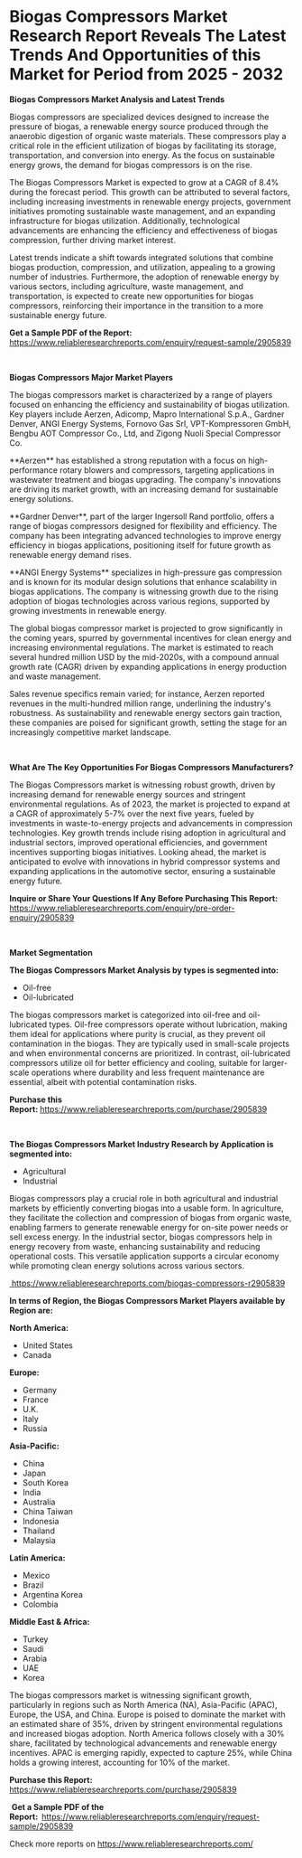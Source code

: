 <p><h1>Biogas Compressors Market Research Report Reveals The Latest Trends And Opportunities of this Market for Period from 2025 - 2032</h1></p><p><strong>Biogas Compressors Market Analysis and Latest Trends</strong></p>
<p><p>Biogas compressors are specialized devices designed to increase the pressure of biogas, a renewable energy source produced through the anaerobic digestion of organic waste materials. These compressors play a critical role in the efficient utilization of biogas by facilitating its storage, transportation, and conversion into energy. As the focus on sustainable energy grows, the demand for biogas compressors is on the rise.</p><p>The Biogas Compressors Market is expected to grow at a CAGR of 8.4% during the forecast period. This growth can be attributed to several factors, including increasing investments in renewable energy projects, government initiatives promoting sustainable waste management, and an expanding infrastructure for biogas utilization. Additionally, technological advancements are enhancing the efficiency and effectiveness of biogas compression, further driving market interest.</p><p>Latest trends indicate a shift towards integrated solutions that combine biogas production, compression, and utilization, appealing to a growing number of industries. Furthermore, the adoption of renewable energy by various sectors, including agriculture, waste management, and transportation, is expected to create new opportunities for biogas compressors, reinforcing their importance in the transition to a more sustainable energy future.</p></p>
<p><strong>Get a Sample PDF of the Report:&nbsp;</strong> <a href="https://www.reliableresearchreports.com/enquiry/request-sample/2905839?utm_campaign=3292&utm_medium=2&utm_source=Github&utm_content=ia&utm_term=12032025&utm_id=biogas-compressors">https://www.reliableresearchreports.com/enquiry/request-sample/2905839</a></p>
<p>&nbsp;</p>
<p><strong>Biogas Compressors Major Market Players</strong></p>
<p><p>The biogas compressors market is characterized by a range of players focused on enhancing the efficiency and sustainability of biogas utilization. Key players include Aerzen, Adicomp, Mapro International S.p.A., Gardner Denver, ANGI Energy Systems, Fornovo Gas Srl, VPT-Kompressoren GmbH, Bengbu AOT Compressor Co., Ltd, and Zigong Nuoli Special Compressor Co.</p><p>**Aerzen** has established a strong reputation with a focus on high-performance rotary blowers and compressors, targeting applications in wastewater treatment and biogas upgrading. The company's innovations are driving its market growth, with an increasing demand for sustainable energy solutions. </p><p>**Gardner Denver**, part of the larger Ingersoll Rand portfolio, offers a range of biogas compressors designed for flexibility and efficiency. The company has been integrating advanced technologies to improve energy efficiency in biogas applications, positioning itself for future growth as renewable energy demand rises.</p><p>**ANGI Energy Systems** specializes in high-pressure gas compression and is known for its modular design solutions that enhance scalability in biogas applications. The company is witnessing growth due to the rising adoption of biogas technologies across various regions, supported by growing investments in renewable energy.</p><p>The global biogas compressor market is projected to grow significantly in the coming years, spurred by governmental incentives for clean energy and increasing environmental regulations. The market is estimated to reach several hundred million USD by the mid-2020s, with a compound annual growth rate (CAGR) driven by expanding applications in energy production and waste management.</p><p>Sales revenue specifics remain varied; for instance, Aerzen reported revenues in the multi-hundred million range, underlining the industry's robustness. As sustainability and renewable energy sectors gain traction, these companies are poised for significant growth, setting the stage for an increasingly competitive market landscape.</p></p>
<p>&nbsp;</p>
<p><strong>What Are The Key Opportunities For Biogas Compressors Manufacturers?</strong></p>
<p><p>The Biogas Compressors market is witnessing robust growth, driven by increasing demand for renewable energy sources and stringent environmental regulations. As of 2023, the market is projected to expand at a CAGR of approximately 5-7% over the next five years, fueled by investments in waste-to-energy projects and advancements in compression technologies. Key growth trends include rising adoption in agricultural and industrial sectors, improved operational efficiencies, and government incentives supporting biogas initiatives. Looking ahead, the market is anticipated to evolve with innovations in hybrid compressor systems and expanding applications in the automotive sector, ensuring a sustainable energy future.</p></p>
<p><strong>Inquire or Share Your Questions If Any Before Purchasing This Report:</strong> <a href="https://www.reliableresearchreports.com/enquiry/pre-order-enquiry/2905839?utm_campaign=3292&utm_medium=2&utm_source=Github&utm_content=ia&utm_term=12032025&utm_id=biogas-compressors">https://www.reliableresearchreports.com/enquiry/pre-order-enquiry/2905839</a></p>
<p>&nbsp;</p>
<p><strong>Market Segmentation</strong></p>
<p><strong>The Biogas Compressors Market Analysis by types is segmented into:</strong></p>
<p><ul><li>Oil-free</li><li>Oil-lubricated</li></ul></p>
<p><p>The biogas compressors market is categorized into oil-free and oil-lubricated types. Oil-free compressors operate without lubrication, making them ideal for applications where purity is crucial, as they prevent oil contamination in the biogas. They are typically used in small-scale projects and when environmental concerns are prioritized. In contrast, oil-lubricated compressors utilize oil for better efficiency and cooling, suitable for larger-scale operations where durability and less frequent maintenance are essential, albeit with potential contamination risks.</p></p>
<p><strong>Purchase this Report:&nbsp;</strong><a href="https://www.reliableresearchreports.com/purchase/2905839?utm_campaign=3292&utm_medium=2&utm_source=Github&utm_content=ia&utm_term=12032025&utm_id=biogas-compressors">https://www.reliableresearchreports.com/purchase/2905839</a></p>
<p>&nbsp;</p>
<p><strong>The Biogas Compressors Market Industry Research by Application is segmented into:</strong></p>
<p><ul><li>Agricultural</li><li>Industrial</li></ul></p>
<p><p>Biogas compressors play a crucial role in both agricultural and industrial markets by efficiently converting biogas into a usable form. In agriculture, they facilitate the collection and compression of biogas from organic waste, enabling farmers to generate renewable energy for on-site power needs or sell excess energy. In the industrial sector, biogas compressors help in energy recovery from waste, enhancing sustainability and reducing operational costs. This versatile application supports a circular economy while promoting clean energy solutions across various sectors.</p></p>
<p><a href="https://www.reliableresearchreports.com/biogas-compressors-r2905839?utm_campaign=3292&utm_medium=2&utm_source=Github&utm_content=ia&utm_term=12032025&utm_id=biogas-compressors">&nbsp;https://www.reliableresearchreports.com/biogas-compressors-r2905839</a></p>
<p><strong>In terms of Region, the Biogas Compressors Market Players available by Region are:</strong></p>
<p>
    <p> <strong> North America: </strong>
        <ul>
            <li>United States</li>
            <li>Canada</li>
        </ul>
        </p> 
    <p> <strong> Europe: </strong>
        <ul>
            <li>Germany</li>
            <li>France</li>
            <li>U.K.</li>
            <li>Italy</li>
            <li>Russia</li>
        </ul>
        </p> 
    <p> <strong> Asia-Pacific: </strong>
        <ul>
            <li>China</li>
            <li>Japan</li>
            <li>South Korea</li>
            <li>India</li>
            <li>Australia</li>
            <li>China Taiwan</li>
            <li>Indonesia</li>
            <li>Thailand</li>
            <li>Malaysia</li>
        </ul>
        </p> 
    <p> <strong> Latin America: </strong>
        <ul>
            <li>Mexico</li>
            <li>Brazil</li>
            <li>Argentina Korea</li>
            <li>Colombia</li>
        </ul>
        </p> 
    <p> <strong> Middle East & Africa: </strong>
        <ul>
            <li>Turkey</li>
            <li>Saudi</li>
            <li>Arabia</li>
            <li>UAE</li>
            <li>Korea</li>
        </ul>
    </p>
    </p>
<p><p>The biogas compressors market is witnessing significant growth, particularly in regions such as North America (NA), Asia-Pacific (APAC), Europe, the USA, and China. Europe is poised to dominate the market with an estimated share of 35%, driven by stringent environmental regulations and increased biogas adoption. North America follows closely with a 30% share, facilitated by technological advancements and renewable energy incentives. APAC is emerging rapidly, expected to capture 25%, while China holds a growing interest, accounting for 10% of the market.</p></p>
<p><strong>Purchase this Report: </strong><a href="https://www.reliableresearchreports.com/purchase/2905839?utm_campaign=3292&utm_medium=2&utm_source=Github&utm_content=ia&utm_term=12032025&utm_id=biogas-compressors">https://www.reliableresearchreports.com/purchase/2905839</a></p>
<p>&nbsp;<strong>Get a Sample PDF of the Report:&nbsp;&nbsp;</strong><a href="https://www.reliableresearchreports.com/enquiry/request-sample/2905839?utm_campaign=3292&utm_medium=2&utm_source=Github&utm_content=ia&utm_term=12032025&utm_id=biogas-compressors">https://www.reliableresearchreports.com/enquiry/request-sample/2905839</a></p>
<p><strong></strong></p>
<p>Check more reports on <a href="https://www.reliableresearchreports.com/?utm_campaign=3292&utm_medium=2&utm_source=Github&utm_content=ia&utm_term=12032025&utm_id=biogas-compressors">https://www.reliableresearchreports.com/</a></p>